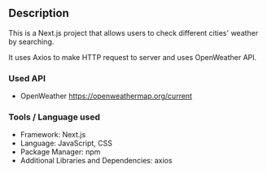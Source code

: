 ## Description

This is a Next.js project that allows users to check different cities' weather by searching. 

It uses Axios to make HTTP request to server and uses OpenWeather API. 

### Used API
* OpenWeather https://openweathermap.org/current

### Tools / Language used

* Framework: Next.js
* Language: JavaScript, CSS
* Package Manager: npm
* Additional Libraries and Dependencies: axios

